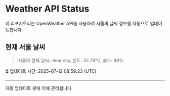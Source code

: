 
# Weather API Status

이 리포지토리는 OpenWeather API를 사용하여 서울의 날씨 정보를 자동으로 업데이트합니다.

## 현재 서울 날씨
> 서울의 현재 날씨: clear sky, 온도: 32.76°C, 습도: 49%

⏳ 업데이트 시간: 2025-07-12 08:59:23 (UTC)

---
자동 업데이트 봇에 의해 관리됩니다.
